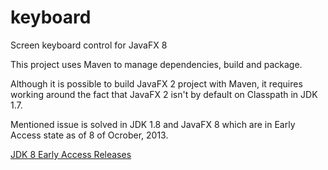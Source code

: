 keyboard
========

Screen keyboard control for JavaFX 8

This project uses Maven to manage dependencies, build and package. 

Although it is possible to build JavaFX 2 project with Maven, it requires working around the fact that JavaFX 2 isn't by default on Classpath in JDK 1.7. 

Mentioned issue is solved in JDK 1.8 and JavaFX 8 which are in Early Access state as of 8 of Ocrober, 2013.

[JDK 8 Early Access Releases](http://jdk8.java.net/download.html)
